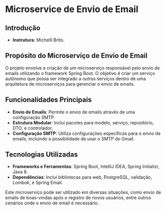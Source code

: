 # Microservice de Envio de Email

## Introdução
- **Instrutura**: Michelli Brito.

## Propósito do Microserviço de Envio de Email

O projeto envolve a criação de um microserviço responsável pelo envio de emails utilizando o framework Spring Boot. O objetivo é criar um serviço autônomo que possa ser integrado a outros serviços dentro de uma arquitetura de microserviços para gerenciar o envio de emails.

## Funcionalidades Principais
- **Envio de Emails**: Permite o envio de emails através de uma configuração SMTP.
- **Estrutura Modular**: Inclui pacotes para modelo, serviço, repositório, DTO, e controlador.
- **Configuração SMTP**: Utiliza configurações específicas para o envio de emails, incluindo a possibilidade de usar o SMTP do Gmail.

## Tecnologias Utilizadas
- **Frameworks e Ferramentas**: Spring Boot, IntelliJ IDEA, Spring Initializr, Java 8.
- **Dependências**: Inclui bibliotecas para web, PostgreSQL, validação, Lombok, e Spring Email.

Este microserviço pode ser utilizado em diversas situações, como envio de emails de boas-vindas após o registro de novos usuários, entre outros cenários onde o envio de email é necessário.
